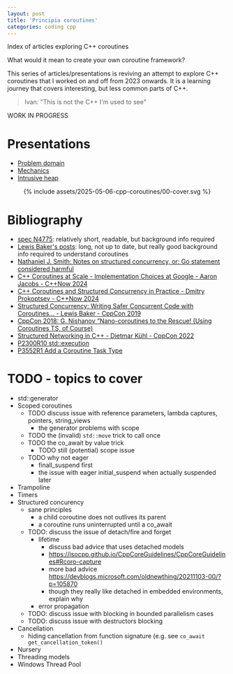 ```yaml
---
layout: post
title: 'Principia coroutines'
categories: coding cpp
---
```


Index of articles exploring C++ coroutines


What would it mean to create your own coroutine framework?

This series of articles/presentations is reviving an attempt to explore C++
coroutines that I worked on and off from 2023 onwards. It is a learning
journey that covers interesting, but less common parts of C++.

> Ivan: "This is not the C++ I'm used to see"

WORK IN PROGRESS


# Presentations

- [Problem domain](/presentations/2025-05-06-coro-problem-domain.html)
- [Mechanics](/presentations/2025-05-11-coro-mechanics.html)
- [Intrusive heap](/presentations/2025-05-15-intrusive-heap.html)

<div align="center">
{% include assets/2025-05-06-cpp-coroutines/00-cover.svg %}
</div>


# Bibliography

- [spec N4775](https://www.open-std.org/jtc1/sc22/wg21/docs/papers/2018/n4775.pdf):
relatively short, readable, but background info required
- [Lewis Baker's posts](https://lewissbaker.github.io/): long, not up to
date, but really good background info required to understand coroutines
- [Nathaniel J. Smith: Notes on structured concurrency, or: Go statement considered harmful](https://vorpus.org/blog/notes-on-structured-concurrency-or-go-statement-considered-harmful/)
- [C++ Coroutines at Scale - Implementation Choices at Google - Aaron Jacobs - C++Now 2024](https://www.youtube.com/watch?v=k-A12dpMYHo)
- [C++ Coroutines and Structured Concurrency in Practice - Dmitry Prokoptsev - C++Now 2024](https://www.youtube.com/watch?v=sWeOIS14Myg)
- [Structured Concurrency: Writing Safer Concurrent Code with Coroutines... - Lewis Baker - CppCon 2019](https://www.youtube.com/watch?v=1Wy5sq3s2rg)
- [CppCon 2018: G. Nishanov “Nano-coroutines to the Rescue! (Using Coroutines TS, of Course)](https://www.youtube.com/watch?v=j9tlJAqMV7U)
- [Structured Networking in C++ - Dietmar Kühl - CppCon 2022](https://www.youtube.com/watch?v=XaNajUp-sGY)
- [P2300R10 std::execution](https://www.open-std.org/jtc1/sc22/wg21/docs/papers/2024/p2300r10.html)
- [P3552R1 Add a Coroutine Task Type](https://www.open-std.org/jtc1/sc22/wg21/docs/papers/2025/p3552r1.pdf)

# TODO - topics to cover

- std::generator
- Scoped coroutines
  - TODO discuss issue with reference parameters, lambda captures, pointers, string_views
    - the generator problems with scope
  - TODO the (invalid) `std::move` trick to call once
  - TODO the co_await by value trick
    - TODO still (potential) scope issue
  - TODO why not eager
    - finall_suspend first
    - the issue with eager initial_suspend when actually suspended later
- Trampoline
- Timers
- Structured concurency
  - sane principles
    - a child coroutine does not outlives its parent
    - a coroutine runs uninterrupted until a co_await
  - TODO: discuss the issue of detach/fire and forget
    - lifetime
      - discuss bad advice that uses detached models
      - https://isocpp.github.io/CppCoreGuidelines/CppCoreGuidelines#Rcoro-capture
      - more bad advice https://devblogs.microsoft.com/oldnewthing/20211103-00/?p=105870
      - though they really like detached in embedded environments, explain why
    - error propagation
  - TODO: discuss issue with blocking in bounded parallelism cases
  - TODO: discuss issue with destructors blocking
- Cancellation
  - hiding cancellation from function signature (e.g. see `co_await get_cancellation_token()`
- Nursery
- Threading models
- Windows Thread Pool
